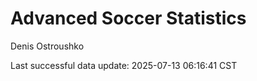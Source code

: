 # Advanced Soccer Statistics
Denis Ostroushko

<!-- gfm -->

Last successful data update: 2025-07-13 06:16:41 CST
